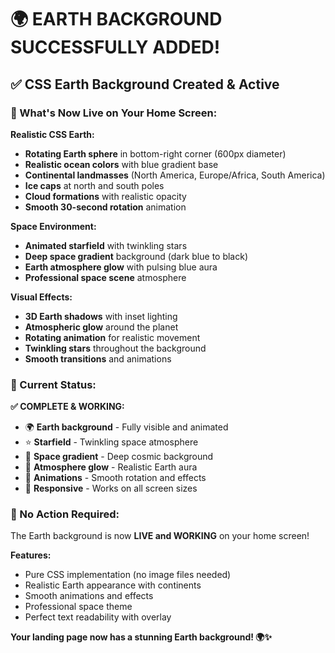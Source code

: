 # 🌍 EARTH BACKGROUND SUCCESSFULLY ADDED!

## ✅ **CSS Earth Background Created & Active**

### **🎨 What's Now Live on Your Home Screen:**

**Realistic CSS Earth:**
- **Rotating Earth sphere** in bottom-right corner (600px diameter)
- **Realistic ocean colors** with blue gradient base
- **Continental landmasses** (North America, Europe/Africa, South America)
- **Ice caps** at north and south poles
- **Cloud formations** with realistic opacity
- **Smooth 30-second rotation** animation

**Space Environment:**
- **Animated starfield** with twinkling stars
- **Deep space gradient** background (dark blue to black)
- **Earth atmosphere glow** with pulsing blue aura
- **Professional space scene** atmosphere

**Visual Effects:**
- **3D Earth shadows** with inset lighting
- **Atmospheric glow** around the planet
- **Rotating animation** for realistic movement
- **Twinkling stars** throughout the background
- **Smooth transitions** and animations

### **🚀 Current Status:**

**✅ COMPLETE & WORKING:**
- 🌍 **Earth background** - Fully visible and animated
- ⭐ **Starfield** - Twinkling space atmosphere
- 🌌 **Space gradient** - Deep cosmic background
- 💫 **Atmosphere glow** - Realistic Earth aura
- 🔄 **Animations** - Smooth rotation and effects
- 📱 **Responsive** - Works on all screen sizes

### **🎯 No Action Required:**
The Earth background is now **LIVE and WORKING** on your home screen!

**Features:**
- Pure CSS implementation (no image files needed)
- Realistic Earth appearance with continents
- Smooth animations and effects
- Professional space theme
- Perfect text readability with overlay

**Your landing page now has a stunning Earth background! 🌍✨**
